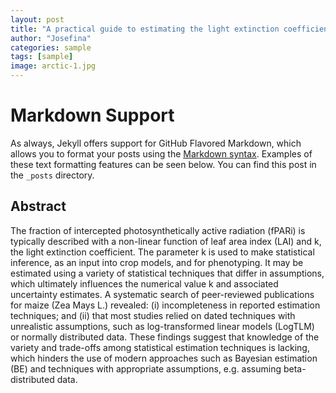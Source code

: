 ```yaml
---
layout: post
title: "A practical guide to estimating the light extinction coefficient"
author: "Josefina"
categories: sample
tags: [sample]
image: arctic-1.jpg
---
```


# Markdown Support

As always, Jekyll offers support for GitHub Flavored Markdown, which allows you to format your posts using the [Markdown syntax](https://guides.github.com/features/mastering-markdown/). Examples of these text formatting features can be seen below. You can find this post in the `_posts` directory.

## Abstract

The fraction of intercepted photosynthetically active radiation (fPARi) is typically described with a non-linear function of leaf area index (LAI) and k, the light extinction coefficient. The parameter k is used to make statistical inference, as an input into crop models, and for phenotyping. It may be estimated using a variety of statistical techniques that differ in assumptions, which ultimately influences the numerical value k and associated uncertainty estimates. A systematic search of peer-reviewed publications for maize (Zea Mays L.) revealed: (i) incompleteness in reported estimation techniques; and (ii) that most studies relied on dated techniques with unrealistic assumptions, such as log-transformed linear models (LogTLM) or normally distributed data. These findings suggest that knowledge of the variety and trade-offs among statistical estimation techniques is lacking, which hinders the use of modern approaches such as Bayesian estimation (BE) and techniques with appropriate assumptions, e.g. assuming beta-distributed data.
